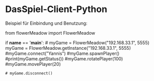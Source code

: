 # DasSpiel-Client-Python

Beispiel für Einbindung und Benutzung:

from flowerMeadow import FlowerMeadow

if __name__ == '__main__':
    # myGame = FlowerMeadow("192.168.33.1", 5555)
    myGame = FlowerMeadow.getInstance("192.168.33.1", 5555)
    #myGame.connect("Yannis")
    #myGame.spawnPlayer()
    #print(myGame.getStatus())
    #myGame.rotatePlayer(100)
    #myGame.movePlayer(20)
    
    # myGame.disconnect()
